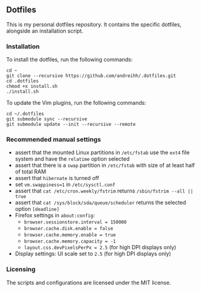 ## Dotfiles

This is my personal dotfiles repository. It contains the specific dotfiles,
alongside an installation script.

### Installation

To install the dotfiles, run the following commands:

```
cd ~
git clone --recursive https://github.com/andreihh/.dotfiles.git
cd .dotfiles
chmod +x install.sh
./install.sh
```

To update the Vim plugins, run the following commands:

```
cd ~/.dotfiles
git submodule sync --recursive
git submodule update --init --recursive --remote
```

### Recommended manual settings

- assert that the mounted Linux partitions in `/etc/fstab` use the `ext4` file
system and have the `relatime` option selected
- assert that there is a `swap` partition in `/etc/fstab` with size of at least
half of total RAM
- assert that `hibernate` is turned off
- set `vm.swappiness=1` in `/etc/sysctl.conf`
- assert that `cat /etc/cron.weekly/fstrim` returns `/sbin/fstrim --all || true`
- assert that `cat /sys/block/sda/queue/scheduler` returns the selected option
`[deadline]`
- Firefox settings in `about:config`:
  - `browser.sessionstore.interval = 150000`
  - `browser.cache.disk.enable = false`
  - `browser.cache.memory.enable = true`
  - `browser.cache.memory.capacity = -1`
  - `layout.css.devPixelsPerPx = 2.5` (for high DPI displays only)
- Display settings: UI scale set to `2.5` (for high DPI displays only)

### Licensing

The scripts and configurations are licensed under the MIT license.
